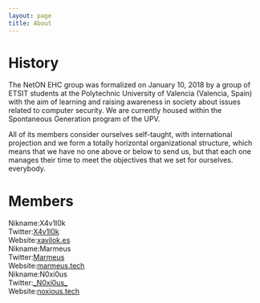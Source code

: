```yaml
---
layout: page
title: About
---
```


# History

The NetON EHC group was formalized on January 10, 2018 by a group of ETSIT students at the Polytechnic University of Valencia (Valencia, Spain) with the aim of learning and raising awareness in society about issues related to computer security. We are currently housed within the Spontaneous Generation program of the UPV.

All of its members consider ourselves self-taught, with international projection and we form a totally horizontal organizational structure, which means that we have no one above or below to send us, but that each one manages their time to meet the objectives that we set for ourselves. everybody.

# Members

<div class="member-container">
  <div class="member-box">
    <span class="member-title">Nikname:</span><span class="member-data">X4v1l0k</span><br>
    <span class="member-title">Twitter:</span><span class="member-data"><a href="https://twitter.com/X4v1l0k">X4v1l0k</a></span><br>
    <span class="member-title">Website:</span><span class="member-data"><a href="https://xavilok.es">xavilok.es</a></span>
  </div>

  <div class="member-box">
    <span class="member-title">Nikname:</span><span class="member-data">Marmeus</span><br>
    <span class="member-title">Twitter:</span><span class="member-data"><a href="https://twitter.com/jerohue98">Marmeus</a></span><br>
    <span class="member-title">Website:</span><span class="member-data"><a href="https://marmeus.com">marmeus.tech</a></span>
  </div>

  <div class="member-box">
    <span class="member-title">Nikname:</span><span class="member-data">N0xi0us</span><br>
    <span class="member-title">Twitter:</span><span class="member-data"><a href="https://twitter.com/_N0xi0us_">_N0xi0us_</a></span><br>
    <span class="member-title">Website:</span><span class="member-data"><a href="https://noxious.tech/">noxious.tech</a></span>
  </div>
</div>
